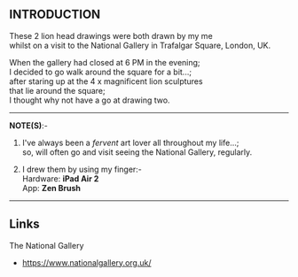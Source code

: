 ## INTRODUCTION

These 2 lion head drawings were both drawn by my me      
whilst on a visit to the National Gallery in Trafalgar Square, London, UK.      

When the gallery had closed at 6 PM in the evening;         
I decided to go walk around the square for a bit...;    
after staring up at the 4 x magnificent lion sculptures     
that lie around the square;      
I thought why not have a go at drawing two.   

-----

**NOTE(S)**:-   

1. I've always been a *fervent* art lover all throughout my life...;         
so, will often go and visit seeing the National Gallery, regularly.       

2. I drew them by using my finger:-   
Hardware: **iPad Air 2**  
App: **Zen Brush**      

-----

## Links  

The National Gallery  
- https://www.nationalgallery.org.uk/  

